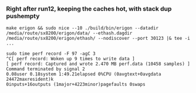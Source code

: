 ### Right after run12, keeping the caches hot, with stack dup pushempty

```
make erigon && sudo nice --10 ./build/bin/erigon --datadir /media/route/sx8200/erigon/data/ --ethash.dagdir /media/route/sx8200/erigon/ethash/ --nodiscover --port 30123 |& tee -i ...
```
```
sudo time perf record -F 97 -agC 3
^C[ perf record: Woken up 9 times to write data ]
[ perf record: Captured and wrote 2.470 MB perf.data (10458 samples) ]
Command terminated by signal 2
0.08user 0.18system 1:49.21elapsed 0%CPU (0avgtext+0avgdata 24472maxresident)k
0inputs+16outputs (1major+4223minor)pagefaults 0swaps
```
